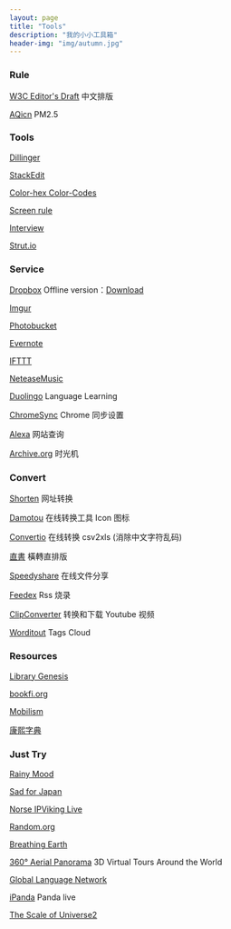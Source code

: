 ```yaml
---
layout: page
title: "Tools"
description: "我的小小工具箱"
header-img: "img/autumn.jpg"
---
```



### Rule

[W3C Editor's Draft](http://w3c.github.io/clreq/#glyphs_sizes_and_positions_in_character_faces_of_punctuation_marks) 中文排版  

[AQicn](http://aqicn.org/city/) PM2.5

### Tools 

[Dillinger](http://dillinger.io/) 

[StackEdit](https://stackedit.io/editor#) 

[Color-hex Color-Codes](http://www.color-hex.com/)  

[Screen rule](http://azeril.me/Screenrule/)

[Interview](http://azeril.me/Interview/)

[Strut.io](http://strut.io/)

### Service 

[Dropbox](https://www.dropbox.com/)  Offline version：[Download](https://www.dropbox.com/downloading?plat=mac&full=1)  

[Imgur](http://imgur.com/)  

[Photobucket](photobucket.com)

[Evernote](https://www.evernote.com/)  

[IFTTT](https://ifttt.com/) 

[NeteaseMusic](http://music.163.com/)  

[Duolingo](duolingo.com) Language Learning  

[ChromeSync](https://www.google.com/settings/chrome/sync) Chrome 同步设置

[Alexa](http://www.alexa.com/) 网站查询

[Archive.org](http://archive.org/web/web.php) 时光机

### Convert 

[Shorten](http://www.waqiang.com/index.php/url/shorten) 网址转换

[Damotou](http://www.damotou.com/index.php) 在线转换工具 Icon 图标

[Convertio](https://convertio.co/zh/csv-xls/) 在线转换 csv2xls (消除中文字符乱码)  

[直書](http://antiintelgather.github.io/) 橫轉直排版  

[Speedyshare](http://www.speedyshare.com/) 在线文件分享  

[Feedex](http://feedex.net/) Rss 烧录  

[ClipConverter](http://www.clipconverter.cc/) 转换和下载 Youtube 视频

[Worditout](http://worditout.com/) Tags Cloud

### Resources

[Library Genesis](http://gen.lib.rus.ec/)  

[bookfi.org](http://en.bookfi.org/)  

[Mobilism](http://forum.mobilism.org/viewforum.php?f=120&sid=5d7797456253aa3d63635b4f492ad1ce)  

[康熙字典](http://www.zdic.net/z/kxzd/)  

### Just Try 

[Rainy Mood](http://www.rainymood.com/)   

[Sad for Japan](http://www.sadforjapan.com/)  

[Norse IPViking Live](http://map.ipviking.com/)  

[Random.org](https://www.random.org/) 

[Breathing Earth](http://www.breathingearth.net/)  

[360° Aerial Panorama](http://www.airpano.com/)  3D Virtual Tours Around the World  

[Global Language Network](http://language.media.mit.edu/visualizations/books)  

[iPanda](http://live.ipanda.com/) Panda live

[The Scale of Universe2](http://htwins.net/scale2/)


